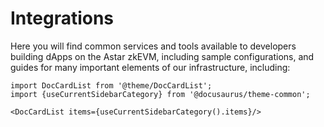 # Integrations

Here you will find common services and tools available to developers building dApps on the Astar zkEVM, including sample configurations, and guides for many important elements of our infrastructure, including:

```mdx-code-block
import DocCardList from '@theme/DocCardList';
import {useCurrentSidebarCategory} from '@docusaurus/theme-common';

<DocCardList items={useCurrentSidebarCategory().items}/>
```
